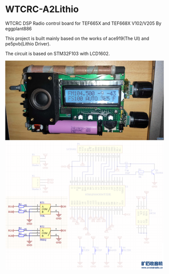 # WTCRC-A2Lithio
WTCRC DSP Radio control board for TEF665X and TEF668X V102/V205
By eggplant886

This project is built mainly based on the works of ace919(The UI) and pe5pvb(Lithio Driver).

The circuit is based on STM32F103 with LCD1602.

![alt text](https://github.com/rayc345/WTCRC6686/blob/master/Doc/radio.jpg?raw=true)
![alt text](https://github.com/rayc345/WTCRC6686/blob/master/Doc/sch.png?raw=true)